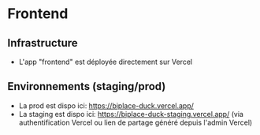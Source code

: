 # Frontend

## Infrastructure

- L'app "frontend" est déployée directement sur Vercel

## Environnements (staging/prod)

- La prod est dispo ici: https://biplace-duck.vercel.app/
- La staging est dispo ici: https://biplace-duck-staging.vercel.app/ (via authentification Vercel ou lien de partage généré depuis l'admin Vercel)